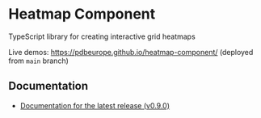 <!-- README for NPM package -->

# Heatmap Component

TypeScript library for creating interactive grid heatmaps

Live demos: <https://pdbeurope.github.io/heatmap-component/> (deployed from `main` branch)

## Documentation

-   [Documentation for the latest release (v0.9.0)](https://github.com/PDBeurope/heatmap-component/blob/v0.9.0/docs/README.md)
